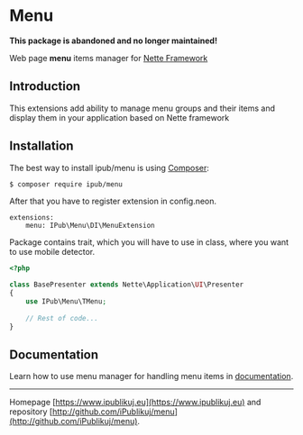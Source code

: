 # Menu


**This package is abandoned and no longer maintained!**



Web page **menu** items manager for [Nette Framework](http://nette.org/)

## Introduction

This extensions add ability to manage menu groups and their items and display them in your application based on Nette framework

## Installation

The best way to install ipub/menu is using [Composer](http://getcomposer.org/):

```sh
$ composer require ipub/menu
```

After that you have to register extension in config.neon.

```neon
extensions:
	menu: IPub\Menu\DI\MenuExtension
```

Package contains trait, which you will have to use in class, where you want to use mobile detector.

```php
<?php

class BasePresenter extends Nette\Application\UI\Presenter
{
    use IPub\Menu\TMenu;
    
    // Rest of code...
}
```

## Documentation

Learn how to use menu manager for handling menu items in [documentation](https://github.com/iPublikuj/menu/blob/master/docs/en/index.md).

***
Homepage [https://www.ipublikuj.eu](https://www.ipublikuj.eu) and repository [http://github.com/iPublikuj/menu](http://github.com/iPublikuj/menu).
